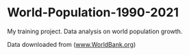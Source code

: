 # World-Population-1990-2021

My training project.
Data analysis on world population growth.

Data downloaded from (www.WorldBank.org)
